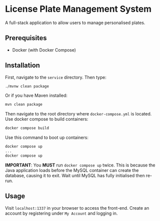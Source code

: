 # License Plate Management System

A full-stack application to allow users to manage personalised plates.

## Prerequisites

- Docker (with Docker Compose)

## Installation

First, navigate to the `service` directory. Then type:

```bash
./mvnw clean package
```

Or if you have Maven installed:

```bash
mvn clean package
```

Then navigate to the root directory where `docker-compose.yml` is located. Use docker compose to build containers:

```bash
docker compose build
```

Use this command to boot up containers:

```bash
docker compose up
...
docker compose up
```

**IMPORTANT**: You **MUST** run `docker compose up` twice. This is because the Java application loads before the MySQL container can create the database, causing it to exit. Wait until MySQL has fully initialised then re-run.

## Usage

Visit `localhost:1337` in your browser to access the front-end. Create an account by registering under `My Account` and logging in.